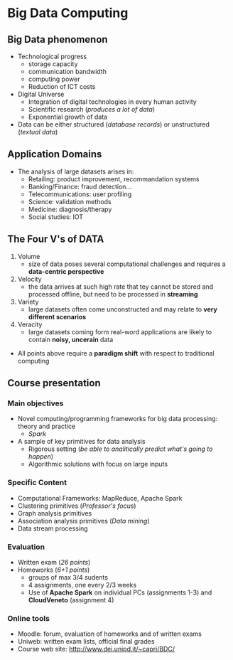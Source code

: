 # Big Data Computing
## Big Data phenomenon
* Technological progress
    * storage capacity
    * communication bandwidth
    * computing power
    * Reduction of ICT costs
* Digital Universe
    * Integration of digital technologies in every human activity
    * Scientific research (_produces a lot of data_)
    * Exponential growth of data
* Data can be either structured (_database records_) or unstructured (_textual data_)
## Application Domains
* The analysis of large datasets arises in:
    * Retailing: product improvement, recommandation systems
    * Banking/Finance: fraud detection...
    * Telecommunications: user profiling
    * Science: validation methods
    * Medicine: diagnosis/therapy
    * Social studies: IOT
## The Four V's of DATA
1. Volume
    * size of data poses several computational challenges and requires a __data-centric perspective__
2. Velocity
    * the data arrives at such high rate that tey cannot be stored and processed offline, but need to be processed in __streaming__
3. Variety
    * large datasets often come unconstructed and may relate to __very different scenarios__
4. Veracity
    * large datasets coming form real-word applications are likely to contain __noisy, uncerain__ data
* All points above require a __paradigm shift__ with respect to traditional computing
## Course presentation
### Main objectives
* Novel computing/programming frameworks for big data processing: theory and practice
    * _Spark_
* A sample of key primitives for data analysis
    * Rigorous setting (_be able to analitically predict what's going to happen_)
    * Algorithmic solutions with focus on large inputs
### Specific Content
* Computational Frameworks: MapReduce, Apache Spark
* Clustering primitives (_Professor's focus_)
* Graph analysis primitives
* Association analysis primitives (_Data mining_)
* Data stream processing
### Evaluation
* Written exam (_26 points_)
* Homeworks (_6+1 points_)
    * groups of max 3/4 sudents
    * 4 assignments, one every 2/3 weeks
    * Use of __Apache Spark__ on individual PCs (assignments 1-3) and __CloudVeneto__ (assignment 4)
### Online tools
* Moodle: forum, evaluation of homeworks and of written exams
* Uniweb: written exam lists, official final grades
* Course web site: http://www.dei.unipd.it/~capri/BDC/